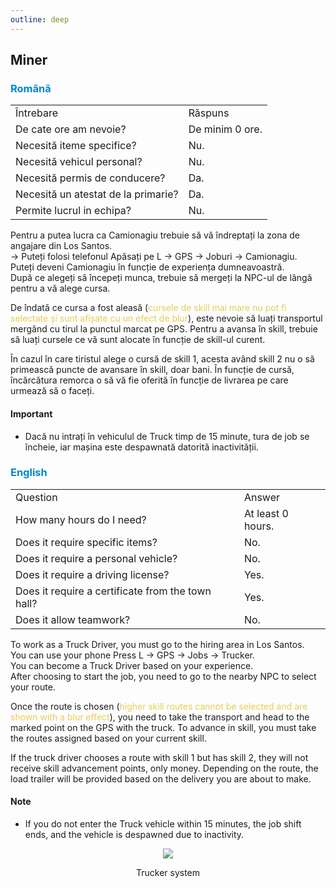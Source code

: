 ```yaml
---
outline: deep
---
```


<html lang="ro">
    <head>
        <link rel="stylesheet" href="styles.css">
    </head>
</html>

## Miner

### <span style="color: #0088CC">Română</span>

<table>
    <tr>
        <td>Întrebare</td>
        <td>Răspuns</td>
    </tr>
    <tr>
        <td>De cate ore am nevoie?</td>
        <td>De minim 0 ore.</td>
    </tr>
    <tr>
        <td>Necesită iteme specifice?</td>
        <td>Nu.</td>
    </tr>
    <tr>
        <td>Necesită vehicul personal?</td>
        <td>Nu.</td>
    </tr>
    <tr>
        <td>Necesită permis de conducere?</td>
        <td>Da.</td>
    </tr>
    <tr>
        <td>Necesită un atestat de la primarie?</td>
        <td>Da.</td>
    </tr>
    <tr>
        <td>Permite lucrul in echipa?</td>
        <td>Nu.</td>
    </tr>
</table>

Pentru a putea lucra ca <span class="button-p">Camionagiu</span> trebuie să vă îndreptați la zona de angajare din Los Santos.
<br>-> Puteți folosi telefonul <span class="button-p">Apăsați pe L -> GPS -> Joburi -> Camionagiu</span>.
<br>Puteți deveni <span class="button-p">Camionagiu</span> în funcție de experiența dumneavoastră.
<br>După ce alegeți să începeți munca, trebuie să mergeți la <span class="button-p">NPC-ul</span> de lângă pentru a vă alege cursa. 

De îndată ce cursa a fost aleasă (<span style="color: #e9cc54">cursele de skill mai mare nu pot fi selectate și sunt afișate cu un efect de blur</span>), este nevoie să luați transportul mergând cu tirul la punctul marcat pe GPS. Pentru a avansa în <span class="button-p">skill</span>, trebuie să luați cursele ce vă sunt alocate în funcție de <span class="button-p">skill-ul</span> curent. 

În cazul în care tiristul alege o cursă de <span class="button-p">skill 1</span>, acesta având <span class="button-p">skill 2</span> nu o să primească puncte de avansare în skill, doar bani. În funcție de cursă, încărcătura <span class="button-p">remorca</span> o să vă fie oferită în funcție de livrarea pe care urmează să o faceți.

#### <span class="button-p"><b>Important</b></span>

- Dacă nu intrați în vehiculul de Truck timp de <span class="button-r">15 minute</span>, tura de job se încheie, iar mașina este despawnată datorită inactivității. 

### <span style="color: #0088CC">English</span>

<table>
    <tr>
        <td>Question</td>
        <td>Answer</td>
    </tr>
    <tr>
        <td>How many hours do I need?</td>
        <td>At least 0 hours.</td>
    </tr>
    <tr>
        <td>Does it require specific items?</td>
        <td>No.</td>
    </tr>
    <tr>
        <td>Does it require a personal vehicle?</td>
        <td>No.</td>
    </tr>
    <tr>
        <td>Does it require a driving license?</td>
        <td>Yes.</td>
    </tr>
    <tr>
        <td>Does it require a certificate from the town hall?</td>
        <td>Yes.</td>
    </tr>
    <tr>
        <td>Does it allow teamwork?</td>
        <td>No.</td>
    </tr>
</table>

To work as a <span class="button-p">Truck Driver</span>, you must go to the hiring area in Los Santos.
<br>You can use your phone <span class="button-p">Press L -> GPS -> Jobs -> Trucker</span>.
<br>You can become a <span class="button-p">Truck Driver</span> based on your experience.
<br>After choosing to start the job, you need to go to the nearby <span class="button-p">NPC</span> to select your route.

Once the route is chosen (<span style="color: #e9cc54">higher skill routes cannot be selected and are shown with a blur effect</span>), you need to take the transport and head to the marked point on the GPS with the truck. To advance in <span class="button-p">skill</span>, you must take the routes assigned based on your current <span class="button-p">skill</span>.

If the truck driver chooses a route with <span class="button-p">skill 1</span> but has <span class="button-p">skill 2</span>, they will not receive skill advancement points, only money. Depending on the route, the load <span class="button-p">trailer</span> will be provided based on the delivery you are about to make.

#### <span class="button-p"><b>Note</b></span>

- If you do not enter the Truck vehicle within <span class="button-r">15 minutes</span>, the job shift ends, and the vehicle is despawned due to inactivity.

<p align="center"><img src="https://i.imgur.com/jd0lvDS.gif"/></p>
<p style="text-align: center">Trucker system</p>